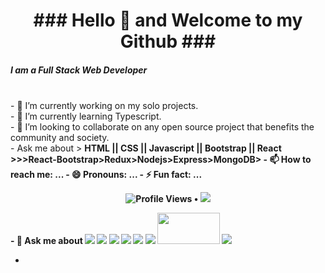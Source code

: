 

<!--
**HasibDarwish/HasibDarwish** is a ✨ _special_ ✨ repository because its `README.md` (this file) appears on your GitHub profile.
Here are some ideas to get you started:

- 🔭 I’m currently working on ...
- 🌱 I’m currently learning ...
- 👯 I’m looking to collaborate on ...
- 🤔 I’m looking for help with ...
- 💬 Ask me about ...
- 📫 How to reach me: ...
- 😄 Pronouns: ...
- ⚡ Fun fact: ...
-->
<h1 align="center">### Hello 👋 and Welcome to my Github ### </h1>
<h5>I am a Full Stack Web Developer </h5> <br/>
- 🔭 I’m currently working on my solo projects. <br/>
- 🌱 I’m currently learning Typescript. <br/>
- 👯 I’m looking to collaborate on any open source project that benefits the community and society. <br/>
- Ask me about > <strong>HTML<strong> || <strong>CSS<strong> || <strong>Javascript<strong> || <strong>Bootstrap<strong> || <strong>React<strong> >>>React-Bootstrap>Redux>Nodejs>Express>MongoDB>
- 📫 How to reach me: ...
- 😄 Pronouns: ...
- ⚡ Fun fact: ...

<p align="center">
  <img src="https://gpvc.arturio.dev/HasibDarwish" alt="Profile Views"> • 
  <a href="" title="LinkedIn Profile"><img src="https://img.icons8.com/fluent/48/000000/linkedin.png"/></a></div>
  <p>- 💬 Ask me about 
  <img src="https://img.icons8.com/color/50/000000/html-5--v1.png"/>
  <img src="https://img.icons8.com/color/50/000000/css3.png"/>
  <img src="https://img.icons8.com/color/50/000000/javascript.png"/>
  <img src="https://img.icons8.com/color/50/000000/bootstrap.png"/>
  <img src="https://img.icons8.com/color/50/000000/react-native.png"/>
  <img src="https://img.icons8.com/color/50/000000/nodejs.png"/>
  <img src="https://devtechnosys.com/insights/wp-content/uploads/2019/06/express-js-logo.png" width="100" height="50"/>
  <img src="https://img.icons8.com/color/50/000000/mongodb.png"/>
  
- </p> 
</p>
